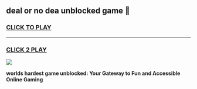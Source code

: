 
## deal or no dea unblocked game 👋
<h3>
<a href="https://premium.freeplayer.one?title=deal_or_no_dea_unblocked_game&ref=13F">CLICK TO PLAY</a></h3>
<hr>

<h3>
<a href="https://premium.freeplayer.one?title=deal_or_no_dea_unblocked_game&ref=13F">CLICK 2 PLAY</a>
  
</h3>

<a href="https://premium.freeplayer.one?title=deal_or_no_dea_unblocked_game&ref=12F/"><img src="https://clearcache.store/games.png"></a>


**worlds hardest game unblocked: Your Gateway to Fun and Accessible Online Gaming**
